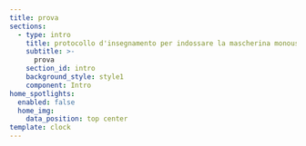```yaml
---
title: prova
sections:
  - type: intro
    title: protocollo d'insegnamento per indossare la mascherina monouso
    subtitle: >-
      prova
    section_id: intro
    background_style: style1
    component: Intro
home_spotlights:
  enabled: false
  home_img:
    data_position: top center
template: clock
---
```

